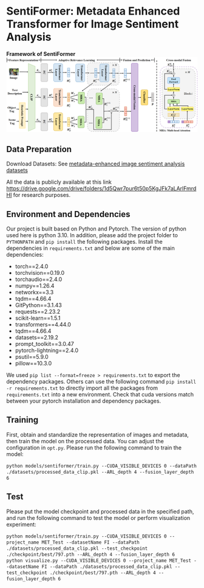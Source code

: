 # SentiFormer: Metadata Enhanced Transformer for Image Sentiment Analysis

[//]: # (Pytorch implementation of my model.)

**Framework of SentiFormer**
<img src="framework.png"/>

  
## Data Preparation
Download Datasets: See [metadata-enhanced image sentiment analysis datasets](https://drive.google.com/drive/folders/1d5Qwr7pur6t50p5KgJFk7aLArlFmrdHI)

All the data is publicly available at this link https://drive.google.com/drive/folders/1d5Qwr7pur6t50p5KgJFk7aLArlFmrdHI for research purposes.

## Environment and Dependencies
Our project is built based on Python and Pytorch. 
The version of python used here is python 3.10. In addition, please add the project folder to `PYTHONPATH` and `pip install` the following packages. Install the dependencies in `requirements.txt` and below are some of the main dependencies:
- torch==2.4.0
- torchvision==0.19.0
- torchaudio==2.4.0
- numpy==1.26.4
- networkx==3.3
- tqdm==4.66.4
- GitPython==3.1.43
- requests==2.23.2
- scikit-learn==1.5.1
- transformers==4.44.0
- tqdm==4.66.4
- datasets==2.19.2
- prompt_toolkit==3.0.47
- pytorch-lightning==2.4.0
- psutil==5.9.0
- pillow==10.3.0

We used `pip list --format=freeze > requirements.txt` to export the dependency packages. Others can use the following command `pip install -r requirements.txt` to directly import all the packages from `requirements.txt` into a new environment.
Check that cuda versions match between your pytorch installation and dependency packages.

## Training
First, obtain and standardize the representation of images and metadata, then train the model on the processed data. You can adjust the configuration in `opt.py`. Please run the following command to train the model:

```
python models/sentiformer/train.py --CUDA_VISIBLE_DEVICES 0 --dataPath ./datasets/processed_data_clip.pkl --ARL_depth 4 --fusion_layer_depth 6
```

## Test
Please put the model checkpoint and processed data in the specified path, and run the following command to test the model or perform visualization experiment:

```
python models/sentiformer/train.py --CUDA_VISIBLE_DEVICES 0 --project_name MET_Test --datasetName FI --dataPath ./datasets/processed_data_clip.pkl --test_checkpoint ./checkpoint/best/797.pth --ARL_depth 4 --fusion_layer_depth 6
python visualize.py --CUDA_VISIBLE_DEVICES 0 --project_name MET_Test --datasetName FI --dataPath ./datasets/processed_data_clip.pkl --test_checkpoint ./checkpoint/best/797.pth --ARL_depth 4 --fusion_layer_depth 6
```



